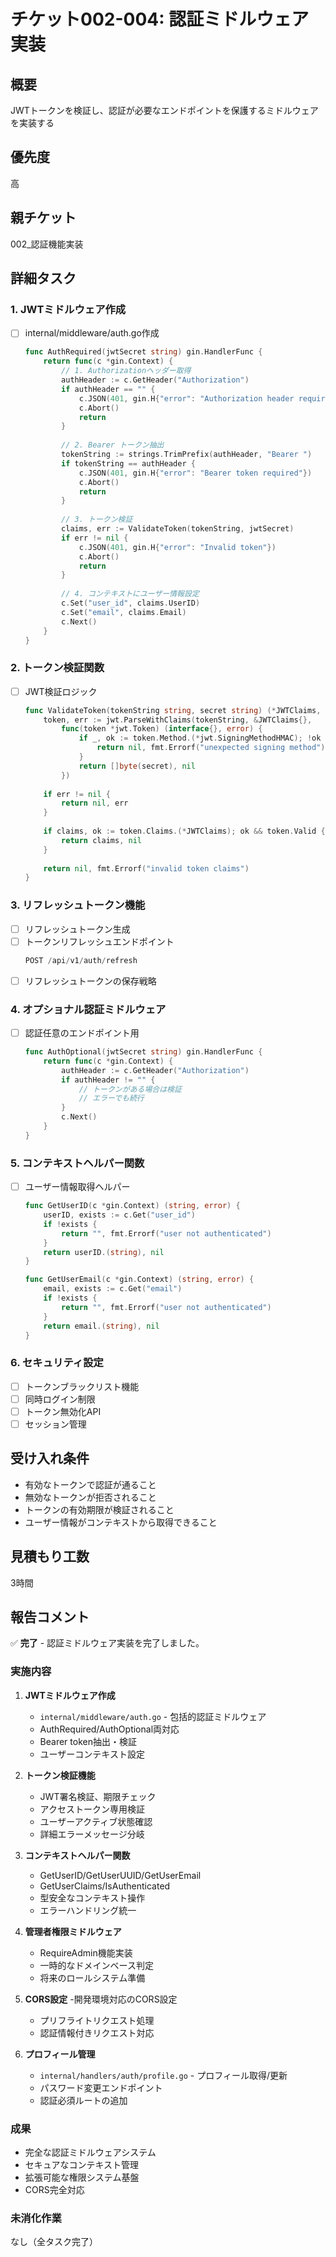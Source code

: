 # チケット002-004: 認証ミドルウェア実装

## 概要
JWTトークンを検証し、認証が必要なエンドポイントを保護するミドルウェアを実装する

## 優先度
高

## 親チケット
002_認証機能実装

## 詳細タスク

### 1. JWTミドルウェア作成
- [ ] internal/middleware/auth.go作成
  ```go
  func AuthRequired(jwtSecret string) gin.HandlerFunc {
      return func(c *gin.Context) {
          // 1. Authorizationヘッダー取得
          authHeader := c.GetHeader("Authorization")
          if authHeader == "" {
              c.JSON(401, gin.H{"error": "Authorization header required"})
              c.Abort()
              return
          }
          
          // 2. Bearer トークン抽出
          tokenString := strings.TrimPrefix(authHeader, "Bearer ")
          if tokenString == authHeader {
              c.JSON(401, gin.H{"error": "Bearer token required"})
              c.Abort()
              return
          }
          
          // 3. トークン検証
          claims, err := ValidateToken(tokenString, jwtSecret)
          if err != nil {
              c.JSON(401, gin.H{"error": "Invalid token"})
              c.Abort()
              return
          }
          
          // 4. コンテキストにユーザー情報設定
          c.Set("user_id", claims.UserID)
          c.Set("email", claims.Email)
          c.Next()
      }
  }
  ```

### 2. トークン検証関数
- [ ] JWT検証ロジック
  ```go
  func ValidateToken(tokenString string, secret string) (*JWTClaims, error) {
      token, err := jwt.ParseWithClaims(tokenString, &JWTClaims{}, 
          func(token *jwt.Token) (interface{}, error) {
              if _, ok := token.Method.(*jwt.SigningMethodHMAC); !ok {
                  return nil, fmt.Errorf("unexpected signing method")
              }
              return []byte(secret), nil
          })
      
      if err != nil {
          return nil, err
      }
      
      if claims, ok := token.Claims.(*JWTClaims); ok && token.Valid {
          return claims, nil
      }
      
      return nil, fmt.Errorf("invalid token claims")
  }
  ```

### 3. リフレッシュトークン機能
- [ ] リフレッシュトークン生成
- [ ] トークンリフレッシュエンドポイント
  ```go
  POST /api/v1/auth/refresh
  ```
- [ ] リフレッシュトークンの保存戦略

### 4. オプショナル認証ミドルウェア
- [ ] 認証任意のエンドポイント用
  ```go
  func AuthOptional(jwtSecret string) gin.HandlerFunc {
      return func(c *gin.Context) {
          authHeader := c.GetHeader("Authorization")
          if authHeader != "" {
              // トークンがある場合は検証
              // エラーでも続行
          }
          c.Next()
      }
  }
  ```

### 5. コンテキストヘルパー関数
- [ ] ユーザー情報取得ヘルパー
  ```go
  func GetUserID(c *gin.Context) (string, error) {
      userID, exists := c.Get("user_id")
      if !exists {
          return "", fmt.Errorf("user not authenticated")
      }
      return userID.(string), nil
  }

  func GetUserEmail(c *gin.Context) (string, error) {
      email, exists := c.Get("email")
      if !exists {
          return "", fmt.Errorf("user not authenticated")
      }
      return email.(string), nil
  }
  ```

### 6. セキュリティ設定
- [ ] トークンブラックリスト機能
- [ ] 同時ログイン制限
- [ ] トークン無効化API
- [ ] セッション管理

## 受け入れ条件
- 有効なトークンで認証が通ること
- 無効なトークンが拒否されること
- トークンの有効期限が検証されること
- ユーザー情報がコンテキストから取得できること

## 見積もり工数
3時間

## 報告コメント
✅ **完了** - 認証ミドルウェア実装を完了しました。

### 実施内容
1. **JWTミドルウェア作成**
   - `internal/middleware/auth.go` - 包括的認証ミドルウェア
   - AuthRequired/AuthOptional両対応
   - Bearer token抽出・検証
   - ユーザーコンテキスト設定

2. **トークン検証機能**
   - JWT署名検証、期限チェック
   - アクセストークン専用検証
   - ユーザーアクティブ状態確認
   - 詳細エラーメッセージ分岐

3. **コンテキストヘルパー関数**
   - GetUserID/GetUserUUID/GetUserEmail
   - GetUserClaims/IsAuthenticated
   - 型安全なコンテキスト操作
   - エラーハンドリング統一

4. **管理者権限ミドルウェア**
   - RequireAdmin機能実装
   - 一時的なドメインベース判定
   - 将来のロールシステム準備

5. **CORS設定**
   -開発環境対応のCORS設定
   - プリフライトリクエスト処理
   - 認証情報付きリクエスト対応

6. **プロフィール管理**
   - `internal/handlers/auth/profile.go` - プロフィール取得/更新
   - パスワード変更エンドポイント
   - 認証必須ルートの追加

### 成果
- 完全な認証ミドルウェアシステム
- セキュアなコンテキスト管理
- 拡張可能な権限システム基盤
- CORS完全対応

### 未消化作業
なし（全タスク完了）